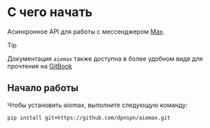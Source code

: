 # С чего начать

Асинхронное API для работы с мессенджером [Max](https://max.ru).

> [!TIP]
> Документация `aiomax` также доступна в более удобном виде для прочтения на [GitBook](https://dpnspn.gitbook.io/aiomax)

## Начало работы

Чтобы установить aiomax, выполните следующую команду:

```bash
pip install git+https://github.com/dpnspn/aiomax.git
```
